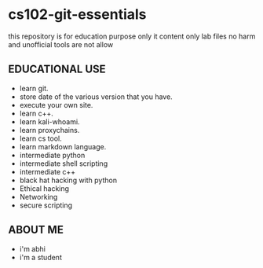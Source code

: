 # cs102-git-essentials
this repository is for education purpose only it content only lab files no harm and unofficial tools are not allow


## EDUCATIONAL USE

- learn git.
- store date of the various version that you have.
- execute your own site.
- learn c++.
- learn kali-whoami.
- learn proxychains.
- learn cs tool.
- learn markdown language.
- intermediate python
- intermediate shell scripting
- intermediate c++
- black hat hacking with python
- Ethical hacking
- Networking
- secure scripting

## ABOUT ME
- i'm abhi
- i'm a student 

